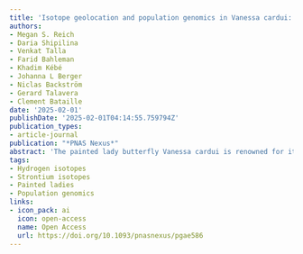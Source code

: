 ```yaml
---
title: 'Isotope geolocation and population genomics in Vanessa cardui: Short- and long-distance migrants are genetically undifferentiated'
authors:
- Megan S. Reich
- Daria Shipilina
- Venkat Talla
- Farid Bahleman
- Khadim Kébé
- Johanna L Berger
- Niclas Backström
- Gerard Talavera
- Clement Bataille
date: '2025-02-01'
publishDate: '2025-02-01T04:14:55.759794Z'
publication_types:
- article-journal
publication: "*PNAS Nexus*"
abstract: 'The painted lady butterfly Vanessa cardui is renowned for its virtually cosmopolitan distribution and the remarkable long-distance migrations as part of its annual, multigenerational migratory cycle. In winter, V. cardui individuals inhabit breeding grounds north and south of the Sahara, suggesting distinct migratory behaviors within the species as individuals migrate southward from Europe in the autumn. However, the evolutionary and ecological factors shaping these differences in migratory behavior remain largely unexplored. Here, we performed whole-genome resequencing and analyzed the hydrogen and strontium isotopes of 40 V. cardui individuals simultaneously collected in the autumn from regions both north and south of the Sahara. Our investigation revealed two main migratory groups: (i) shortdistance migrants, journeying from temperate Europe to the circum-Mediterranean region and (ii) long-distance migrants, originating from Europe, crossing the Mediterranean Sea and Sahara, and reaching West Africa, covering up to over 4,000 km. Despite these stark differences in migration distance, a genome-wide analysis revealed that short- and long-distance migrants belong to a single intercontinental panmictic population extending from northern Europe to sub-Saharan Africa. Contrary to common biogeographic patterns, the Sahara is not a catalyst for population structuring in this species. No significant genetic differentiation or signs of adaptation and selection were observed between the two migratory phenotypes. Nonetheless, two individuals, who were early arrivals to West Africa covering longer migration distances, exhibited some genetic differentiation. The lack of genetic structure between short- and long-distance migrants suggests that migration distance in V. cardui is a plastic response to environmental conditions.'
tags:
- Hydrogen isotopes
- Strontium isotopes
- Painted ladies
- Population genomics
links:
- icon_pack: ai
  icon: open-access
  name: Open Access
  url: https://doi.org/10.1093/pnasnexus/pgae586
---
```

